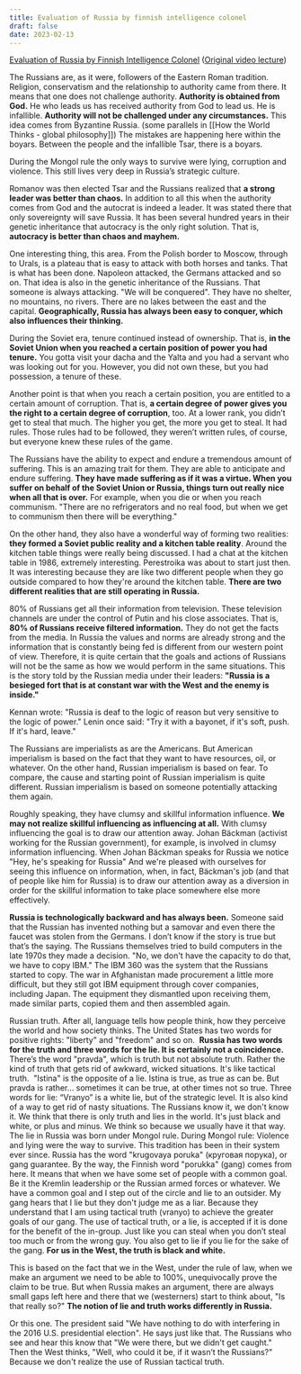 ```yaml
---
title: Evaluation of Russia by finnish intelligence colonel
draft: false
date: 2023-02-13
---
```


[Evaluation of Russia by Finnish Intelligence Colonel](https://the-culture-shocks.blogspot.com/2022/03/evaluation-of-russia-by-finish.html) ([Original video lecture](https://www.youtube.com/watch?v=kF9KretXqJw))

The Russians are, as it were, followers of the Eastern Roman tradition. Religion, conservatism and the relationship to authority came from there. It means that one does not challenge authority. **Authority is obtained from God.** He who leads us has received authority from God to lead us. He is infallible. **Authority will not be challenged under any circumstances.** This idea comes from Byzantine Russia. (some parallels in [[How the World Thinks - global philosophy]])
The mistakes are happening here within the boyars. Between the people and the infallible Tsar, there is a boyars.

During the Mongol rule the only ways to survive were lying, corruption and violence. This still lives very deep in Russia’s strategic culture.

Romanov was then elected Tsar and the Russians realized that **a strong leader was better than chaos.** In addition to all this when the authority comes from God and the autocrat is indeed a leader. It was stated there that only sovereignty will save Russia. It has been several hundred years in their genetic inheritance that autocracy is the only right solution. That is, **autocracy is better than chaos and mayhem.**

One interesting thing, this area. From the Polish border to Moscow, through to Urals, is a plateau that is easy to attack with both horses and tanks. That is what has been done. Napoleon attacked, the Germans attacked and so on. That idea is also in the genetic inheritance of the Russians. That someone is always attacking. "We will be conquered". They have no shelter, no mountains, no rivers. There are no lakes between the east and the capital.
**Geographically, Russia has always been easy to conquer, which also influences their thinking.**

During the Soviet era, tenure continued instead of ownership. That is, **in the Soviet Union when you reached a certain position of power you had tenure.** You gotta visit your dacha and the Yalta and you had a servant who was looking out for you. However, you did not own these, but you had possession, a tenure of these.

Another point is that when you reach a certain position, you are entitled to a certain amount of corruption. That is, **a certain degree of power gives you the right to a certain degree of corruption**, too. At a lower rank, you didn’t get to steal that much. The higher you get, the more you get to steal. It had rules. Those rules had to be followed, they weren’t written rules, of course, but everyone knew these rules of the game.

The Russians have the ability to expect and endure a tremendous amount of suffering. This is an amazing trait for them. They are able to anticipate and endure suffering. **They have made suffering as if it was a virtue. When you suffer on behalf of the Soviet Union or Russia, things turn out really nice when all that is over.** For example, when you die or when you reach communism. "There are no refrigerators and no real food, but when we get to communism then there will be everything."

On the other hand, they also have a wonderful way of forming two realities: **they formed a Soviet public reality and a kitchen table reality**. Around the kitchen table things were really being discussed. I had a chat at the kitchen table in 1986, extremely interesting. Perestroika was about to start just then. It was interesting because they are like two different people when they go outside compared to how they're around the kitchen table.
**There are two different realities that are still operating in Russia.**

80% of Russians get all their information from television. These television channels are under the control of Putin and his close associates. That is, **80% of Russians receive filtered information.** They do not get the facts from the media. In Russia the values ​​and norms are already strong and the information that is constantly being fed is different from our western point of view. Therefore, it is quite certain that the goals and actions of Russians will not be the same as how we would perform in the same situations. This is the story told by the Russian media under their leaders: **"Russia is a besieged fort that is at constant war with the West and the enemy is inside."**

Kennan wrote: "Russia is deaf to the logic of reason but very sensitive to the logic of power." Lenin once said: "Try it with a bayonet, if it's soft, push. If it's hard, leave."

The Russians are imperialists as are the Americans. But American imperialism is based on the fact that they want to have resources, oil, or whatever.
On the other hand, Russian imperialism is based on fear. To compare, the cause and starting point of Russian imperialism is quite different. Russian imperialism is based on someone potentially attacking them again.

Roughly speaking, they have clumsy and skillful information influence. **We may not realize skillful influencing as influencing at all.**
With clumsy influencing the goal is to draw our attention away. Johan Bäckman (activist working for the Russian government), for example, is involved in clumsy information influencing. When Johan Bäckman speaks for Russia we notice "Hey, he's speaking for Russia" And we're pleased with ourselves for seeing this influence on information, when, in fact, Bäckman's job (and that of people like him for Russia) is to draw our attention away as a diversion in order for the skillful information to take place somewhere else more effectively.

**Russia is technologically backward and has always been.** Someone said that the Russian has invented nothing but a samovar and even there the faucet was stolen from the Germans. I don’t know if the story is true but that’s the saying.
The Russians themselves tried to build computers in the late 1970s they made a decision. "No, we don't have the capacity to do that, we have to copy IBM." The IBM 360 was the system that the Russians started to copy. The war in Afghanistan made procurement a little more difficult, but they still got IBM equipment through cover companies, including Japan. The equipment they dismantled upon receiving them, made similar parts, copied them and then assembled again.

Russian truth. After all, language tells how people think, how they perceive the world and how society thinks. The United States has two words for positive rights: "liberty" and "freedom" and so on. 
**Russia has two words for the truth and three words for the lie. It is certainly not a coincidence.** 
There’s the word "pravda", which is truth but not absolute truth. Rather the kind of truth that gets rid of awkward, wicked situations. It's like tactical truth. 
"Istina" is the opposite of a lie. Istina is true, as true as can be. But pravda is rather… sometimes it can be true, at other times not so true.
Three words for lie: “Vranyo” is a white lie, but of the strategic level. It is also kind of a way to get rid of nasty situations. The Russians know it, we don't know it. We think that there is only truth and lies in the world. It's just black and white, or plus and minus. We think so because we usually have it that way.
The lie in Russia was born under Mongol rule. During Mongol rule: Violence and lying were the way to survive. This tradition has been in their system ever since.
Russia has the word "krugovaya poruka" (круговая порука), or gang guarantee. By the way, the Finnish word "porukka" (gang) comes from here. It means that when we have some set of people with a common goal. Be it the Kremlin leadership or the Russian armed forces or whatever. We have a common goal and I step out of the circle and lie to an outsider. My gang hears that I lie but they don't judge me as a liar. Because they understand that I am using tactical truth (vranyo) to achieve the greater goals of our gang. The use of tactical truth, or a lie, is accepted if it is done for the benefit of the in-group. Just like you can steal when you don’t steal too much or from the wrong guy. You also get to lie if you lie for the sake of the gang.
**For us in the West, the truth is black and white.**

This is based on the fact that we in the West, under the rule of law, when we make an argument we need to be able to 100%, unequivocally prove the claim to be true.
But when Russia makes an argument, there are always small gaps left here and there that we (westerners) start to think about, "Is that really so?"
**The notion of lie and truth works differently in Russia.**

Or this one. The president said "We have nothing to do with interfering in the 2016 U.S. presidential election". He says just like that. The Russians who see and hear this know that "We were there, but we didn't get caught." Then the West thinks, "Well, who could it be, if it wasn’t the Russians?" Because we don't realize the use of Russian tactical truth.
